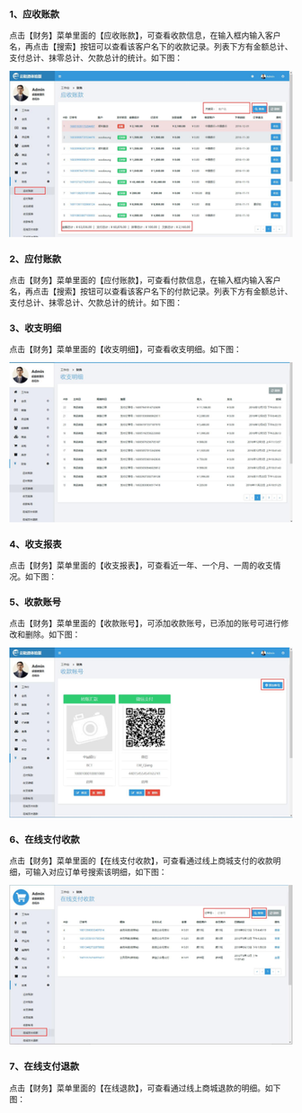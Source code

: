 ### 1、应收账款

点击【财务】菜单里面的【应收账款】，可查看收款信息，在输入框内输入客户名，再点击【搜索】按钮可以查看该客户名下的收款记录。列表下方有金额总计、支付总计、抹零总计、欠款总计的统计。如下图：

![](/assets/应收账款.jpg)

### 2、应付账款

点击【财务】菜单里面的【应付账款】，可查看付款信息，在输入框内输入客户名，再点击【搜索】按钮可以查看该客户名下的付款记录。列表下方有金额总计、支付总计、抹零总计、欠款总计的统计。如下图：

### 3、收支明细

点击【财务】菜单里面的【收支明细】，可查看收支明细。如下图：

![](/assets/收支明细.jpg)

### 4、收支报表

点击【财务】菜单里面的【收支报表】，可查看近一年、一个月、一周的收支情况。如下图：

### 5、收款账号

点击【财务】菜单里面的【收款账号】，可添加收款账号，已添加的账号可进行修改和删除。如下图：

![](/assets/收款账号.jpg)

### 6、在线支付收款

点击【财务】菜单里面的【在线支付收款】，可查看通过线上商城支付的收款明细，可输入对应订单号搜索该明细，如下图：

![](/assets/在线支付收款.jpg)

### 7、在线支付退款

点击【财务】菜单里面的【在线退款】，可查看通过线上商城退款的明细。如下图：

